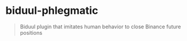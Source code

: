 # biduul-phlegmatic

> Biduul plugin that imitates human behavior to close Binance future positions

